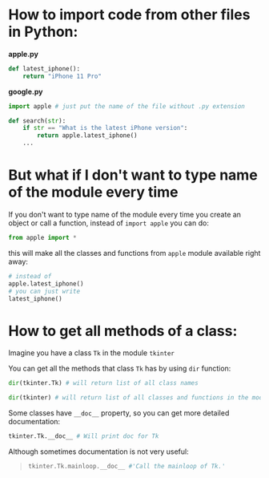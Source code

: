 # How to import code from other files in Python:

**apple.py**
```python
def latest_iphone():
    return "iPhone 11 Pro"
```

**google.py**
```python
import apple # just put the name of the file without .py extension

def search(str):
    if str == "What is the latest iPhone version":
        return apple.latest_iphone()
    ...
```

# But what if I don't want to type name of the module every time

If you don't want to type name of the module every time you create an object or call a function, instead of `import apple` you can do:

```python
from apple import *
```

this will make all the classes and functions from `apple` module available right away:

```python
# instead of
apple.latest_iphone()
# you can just write
latest_iphone()

```

# How to get all methods of a class:

Imagine you have a class `Tk` in the module `tkinter`

You can get all the methods that class `Tk` has by using `dir` function:

```python
dir(tkinter.Tk) # will return list of all class names
```

```python
dir(tkinter) # will return list of all classes and functions in the module
```

Some classes have `__doc__` property, so you can get more detailed documentation:

```python
tkinter.Tk.__doc__ # Will print doc for Tk
```

Although sometimes documentation is not very useful:
> ```python
> tkinter.Tk.mainloop.__doc__ #'Call the mainloop of Tk.'
> ```
